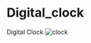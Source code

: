# Digital_clock
Digital Clock
![clock](https://github.com/Isha333-web/Digital_clock/assets/85048149/d757d5ca-7032-4cf6-8990-2f7e4c7affe1)
